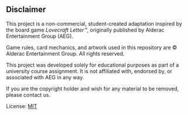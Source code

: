 ## Disclaimer

This project is a non-commercial, student-created adaptation inspired by the board game *Lovecraft Letter™*,
originally published by Alderac Entertainment Group (AEG).

Game rules, card mechanics, and artwork used in this repository are © Alderac Entertainment Group. All rights reserved.

This project was developed solely for educational purposes as part of a university course assignment.
It is not affiliated with, endorsed by, or associated with AEG in any way.

If you are the copyright holder and wish for any material to be removed, please contact us.

License: [MIT](./LICENSE)
